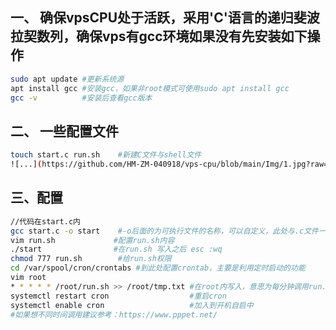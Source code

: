 ## 一、 确保vpsCPU处于活跃，采用'C'语言的递归斐波拉契数列，确保vps有gcc环境如果没有先安装如下操作

```bash
sudo apt update	#更新系统源
apt install gcc	#安装gcc，如果非root模式可使用sudo apt install gcc
gcc -v			#安装后查看gcc版本
```

## 二、 一些配置文件

```bash
touch start.c run.sh	#新建C文件与shell文件
![...](https://github.com/HM-ZM-040918/vps-cpu/blob/main/Img/1.jpg?raw=true)
```

## 三、配置

```bash
//代码在start.c内
gcc start.c -o start 	#-o后面的为可执行文件的名称，可以自定义，此处与.c文件一致
vim run.sh			   #配置run.sh内容
./start				   #在run.sh 写入之后 esc :wq
chmod 777 run.sh 		#给run.sh权限
cd /var/spool/cron/crontabs #到此处配置crontab，主要是利用定时启动的功能
vim root
* * * * * /root/run.sh >> /root/tmp.txt	#在root内写入，意思为每分钟调用run.sh将结果写入tmp.txt中,'>>后面的也可以省略'执行完成后:wq
systemctl restart cron                  #重启cron
systemctl enable cron                   #加入到开机自启中
#如果想不同时间调用建议参考：https://www.pppet.net/
```


